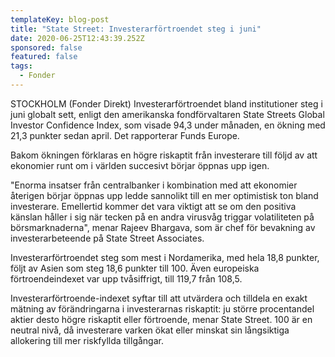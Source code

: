 ```yaml
---
templateKey: blog-post
title: "State Street: Investerarförtroendet steg i juni"
date: 2020-06-25T12:43:39.252Z
sponsored: false
featured: false
tags:
  - Fonder
---
```

STOCKHOLM (Fonder Direkt) Investerarförtroendet bland institutioner steg i juni globalt sett, enligt den amerikanska fondförvaltaren State Streets Global Investor Confidence Index, som visade 94,3 under månaden, en ökning med 21,3 punkter sedan april. Det rapporterar Funds Europe.

Bakom ökningen förklaras en högre riskaptit från investerare till följd av att ekonomier runt om i världen succesivt börjar öppnas upp igen.

"Enorma insatser från centralbanker i kombination med att ekonomier återigen börjar öppnas upp ledde sannolikt till en mer optimistisk ton bland investerare. Emellertid kommer det vara viktigt att se om den positiva känslan håller i sig när tecken på en andra virusvåg triggar volatiliteten på börsmarknaderna", menar Rajeev Bhargava, som är chef för bevakning av investerarbeteende på State Street Associates.

Investerarförtroendet steg som mest i Nordamerika, med hela 18,8 punkter, följt av Asien som steg 18,6 punkter till 100. Även europeiska förtroendeindexet var upp tvåsiffrigt, till 119,7 från 108,5.

Investerarförtroende-indexet syftar till att utvärdera och tilldela en exakt mätning av förändringarna i investerarnas riskaptit: ju större procentandel aktier desto högre riskaptit eller förtroende, menar State Street. 100 är en neutral nivå, då investerare varken ökat eller minskat sin långsiktiga allokering till mer riskfyllda tillgångar.